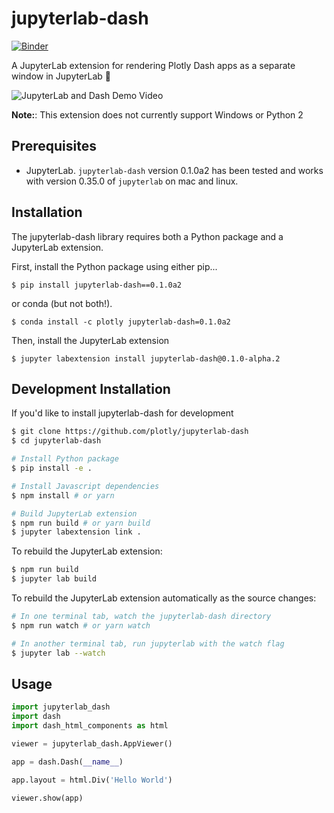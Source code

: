 # jupyterlab-dash

[![Binder](https://beta.mybinder.org/badge.svg)](https://mybinder.org/v2/gh/plotly/jupyterlab-dash/master?urlpath=lab%2Ftree%2Fnotebooks)

A JupyterLab extension for rendering Plotly Dash apps as a separate window in JupyterLab :tada:

![JupyterLab and Dash Demo Video](https://user-images.githubusercontent.com/1280389/47668836-da9f4280-db7f-11e8-8523-8663b6a5347f.gif)

**Note:**: This extension does not currently support Windows or Python 2

## Prerequisites

- JupyterLab. `jupyterlab-dash` version 0.1.0a2 has been tested and works with version 0.35.0 of `jupyterlab` on mac and linux.

## Installation
The jupyterlab-dash library requires both a Python package and a JupyterLab
extension.

First, install the Python package using either pip...
```
$ pip install jupyterlab-dash==0.1.0a2
```

or conda (but not both!).
```
$ conda install -c plotly jupyterlab-dash=0.1.0a2
```

Then, install the JupyterLab extension 
```
$ jupyter labextension install jupyterlab-dash@0.1.0-alpha.2
```

## Development Installation

If you'd like to install jupyterlab-dash for development

```bash
$ git clone https://github.com/plotly/jupyterlab-dash
$ cd jupyterlab-dash

# Install Python package
$ pip install -e .

# Install Javascript dependencies
$ npm install # or yarn

# Build JupyterLab extension
$ npm run build # or yarn build
$ jupyter labextension link .
```

To rebuild the JupyterLab extension:

```bash
$ npm run build
$ jupyter lab build
```

To rebuild the JupyterLab extension automatically as the source changes:

```bash
# In one terminal tab, watch the jupyterlab-dash directory
$ npm run watch # or yarn watch

# In another terminal tab, run jupyterlab with the watch flag
$ jupyter lab --watch
```

## Usage

```python
import jupyterlab_dash
import dash
import dash_html_components as html

viewer = jupyterlab_dash.AppViewer()

app = dash.Dash(__name__)

app.layout = html.Div('Hello World')

viewer.show(app)
```
